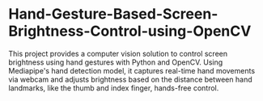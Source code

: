 # Hand-Gesture-Based-Screen-Brightness-Control-using-OpenCV
This project provides a computer vision solution to control screen brightness using hand gestures with Python and OpenCV. Using Mediapipe's hand detection model, it captures real-time hand movements via webcam and adjusts brightness based on the distance between hand landmarks, like the thumb and index finger, hands-free control.
